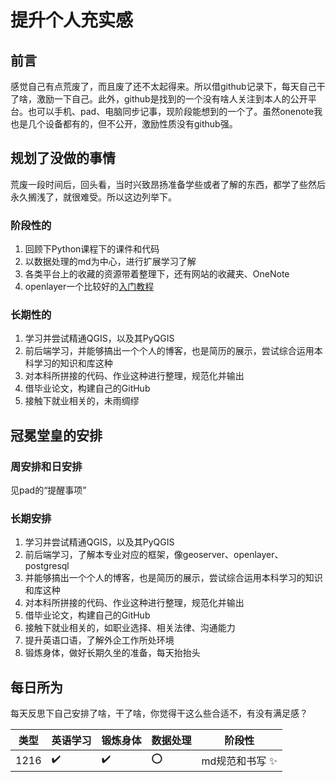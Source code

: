 # 提升个人充实感
## 前言
  感觉自己有点荒废了，而且废了还不太起得来。所以借github记录下，每天自己干了啥，激励一下自己。此外，github是找到的一个没有啥人关注到本人的公开平台。也可以手机、pad、电脑同步记事，现阶段能想到的一个了。虽然onenote我也是几个设备都有的，但不公开，激励性质没有github强。
## 规划了没做的事情
  荒废一段时间后，回头看，当时兴致昂扬准备学些或者了解的东西，都学了些然后永久搁浅了，就很难受。所以这边列举下。
### 阶段性的
1. 回顾下Python课程下的课件和代码
2. 以数据处理的md为中心，进行扩展学习了解
3. 各类平台上的收藏的资源带着整理下，还有网站的收藏夹、OneNote
4. openlayer一个比较好的[入门教程](http://linwei.xyz/ol3-primer/index.html)
### 长期性的
1. 学习并尝试精通QGIS，以及其PyQGIS
2. 前后端学习，并能够搞出一个个人的博客，也是简历的展示，尝试综合运用本科学习的知识和库这种
3. 对本科所拼接的代码、作业这种进行整理，规范化并输出
4. 借毕业论文，构建自己的GitHub
5. 接触下就业相关的，未雨绸缪

## 冠冕堂皇的安排
### 周安排和日安排
见pad的“提醒事项”
### 长期安排
1. 学习并尝试精通QGIS，以及其PyQGIS
2. 前后端学习，了解本专业对应的框架，像geoserver、openlayer、postgresql
3. 并能够搞出一个个人的博客，也是简历的展示，尝试综合运用本科学习的知识和库这种
4. 对本科所拼接的代码、作业这种进行整理，规范化并输出
5. 借毕业论文，构建自己的GitHub
6. 接触下就业相关的，如职业选择、相关法律、沟通能力
7. 提升英语口语，了解外企工作所处环境
8. 锻炼身体，做好长期久坐的准备，每天抬抬头
## 每日所为
  每天反思下自己安排了啥，干了啥，你觉得干这么些合适不，有没有满足感？

<div align="center">

| 类型  | 英语学习|锻炼身体|数据处理|阶段性|
| ---------- | -----------|-----------|-----------|-----------|
|  1216  | :heavy_check_mark: | :heavy_check_mark: | :o: | md规范和书写 ✨ |

</div>
